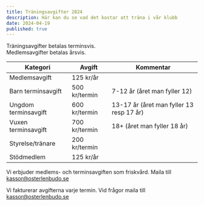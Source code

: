 ```yaml
---
title: Träningsavgifter 2024
description: Här kan du se vad det kostar att träna i vår klubb
date: 2024-04-19
published: true
---
```


Träningsavgifter betalas terminsvis.<br/>
Medlemsavgifter betalas årsvis.

| Kategori             | Avgift        | Kommentar                                |
| -------------------- | ------------- | ---------------------------------------- |
| Medlemsavgift        | 125 kr/år     |                                          |
| Barn terminsavgift   | 500 kr/termin | 7-12 år (året man fyller 12)             |
| Ungdom terminsavgift | 600 kr/termin | 13-17 år (året man fyller 13 resp 17 år) |
| Vuxen terminsavgift  | 700 kr/termin | 18+ (året man fyller 18 år)              |
| Styrelse/tränare     | 200 kr/termin |                                          |
| Stödmedlem           | 125 kr/år     |                                          |

Vi erbjuder medlems- och terminsavgiften som friskvård. Maila till kassor@osterlenbudo.se

Vi fakturerar avgifterna varje termin. Vid frågor maila till kassor@osterlenbudo.se
